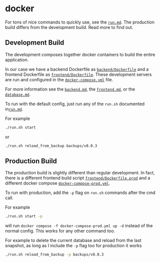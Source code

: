 # docker

For tons of nice commands to quickly use, see the [`run.md`](./run.md). The production build differs from the development build. Read more to find out.

## Development Build

The development composes together docker containers to build the entire application.

In our case we have a backend Dockerfile as [`backend/Dockerfile`](../backend/Dockerfile) and a frontend Dockerfile as [`frontend/Dockerfile`](../frontend/Dockerfile). These development servers are run and configured in the [`docker-compose.yml`](./docker-compose.yml) file.

For more information see the [`backend.md`](./backend.md), the [`frontend.md`](./frontend.md), or the [`database.md`](./database.md).

To run with the default config, just run any of the `run.sh` documented in[`run.md`](./run.md).

For example

```bash
./run.sh start
```

or

```bash
./run.sh reload_from_backup backups/v0.0.3
```

## Production Build

The production build is slightly different than regular development. In fact, there is a different frontend build script [`frontend/Dockerfile.prod`](../frontend/Dockerfile.prod) and a different docker compose [`docker-compose-prod.yml`](../docker-compose-prod.yml).

To run with production, add the `-p` flag on `run.sh` commands after the cmd call.

For example

```bash
./run.sh start -p
```

will run `docker compose -f docker-compose-prod.yml up -d` instead of the normal config. This works for any other command too.

For example to delete the current database and reload from the last snapshot, as long as I include the `-p` flag too for production it works

```bash
./run.sh reload_from_backup -p backups/v0.0.3
```
